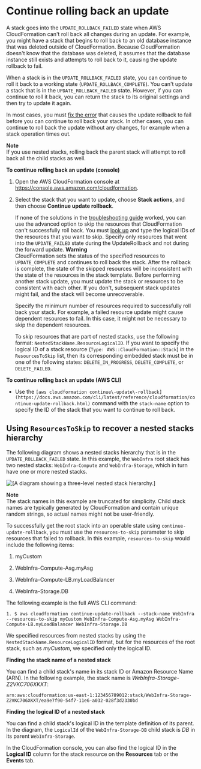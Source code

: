 # Continue rolling back an update<a name="using-cfn-updating-stacks-continueupdaterollback"></a>

A stack goes into the `UPDATE_ROLLBACK_FAILED` state when AWS CloudFormation can't roll back all changes during an update\. For example, you might have a stack that begins to roll back to an old database instance that was deleted outside of CloudFormation\. Because CloudFormation doesn't know that the database was deleted, it assumes that the database instance still exists and attempts to roll back to it, causing the update rollback to fail\.

When a stack is in the `UPDATE_ROLLBACK_FAILED` state, you can continue to roll it back to a working state \(`UPDATE_ROLLBACK_COMPLETE`\)\. You can't update a stack that is in the `UPDATE_ROLLBACK_FAILED` state\. However, if you can continue to roll it back, you can return the stack to its original settings and then try to update it again\.

In most cases, you must [fix the error](https://docs.aws.amazon.com/AWSCloudFormation/latest/UserGuide/troubleshooting.html#troubleshooting-errors-update-rollback-failed) that causes the update rollback to fail before you can continue to roll back your stack\. In other cases, you can continue to roll back the update without any changes, for example when a stack operation times out\.

**Note**  
If you use nested stacks, rolling back the parent stack will attempt to roll back all the child stacks as well\.

**To continue rolling back an update \(console\)**

1. Open the AWS CloudFormation console at [https://console\.aws\.amazon\.com/cloudformation](https://console.aws.amazon.com/cloudformation/)\.

1. Select the stack that you want to update, choose **Stack actions**, and then choose **Continue update rollback**\.

   If none of the solutions in the [troubleshooting guide](https://docs.aws.amazon.com/AWSCloudFormation/latest/UserGuide/troubleshooting.html#troubleshooting-errors-update-rollback-failed) worked, you can use the advanced option to skip the resources that CloudFormation can't successfully roll back\. You must [look up](cfn-console-view-stack-data-resources.md) and type the logical IDs of the resources that you want to skip\. Specify only resources that went into the `UPDATE_FAILED` state during the UpdateRollback and not during the forward update\.
**Warning**  
CloudFormation sets the status of the specified resources to `UPDATE_COMPLETE` and continues to roll back the stack\. After the rollback is complete, the state of the skipped resources will be inconsistent with the state of the resources in the stack template\. Before performing another stack update, you must update the stack or resources to be consistent with each other\. If you don't, subsequent stack updates might fail, and the stack will become unrecoverable\.

   Specify the minimum number of resources required to successfully roll back your stack\. For example, a failed resource update might cause dependent resources to fail\. In this case, it might not be necessary to skip the dependent resources\.

   To skip resources that are part of nested stacks, use the following format: `NestedStackName.ResourceLogicalID`\. If you want to specify the logical ID of a stack resource \(`Type: AWS::CloudFormation::Stack`\) in the `ResourcesToSkip` list, then its corresponding embedded stack must be in one of the following states: `DELETE_IN_PROGRESS`, `DELETE_COMPLETE`, or `DELETE_FAILED`\.

**To continue rolling back an update \(AWS CLI\)**
+ Use the `[aws cloudformation continue\-update\-rollback](https://docs.aws.amazon.com/cli/latest/reference/cloudformation/continue-update-rollback.html)` command with the `stack-name` option to specify the ID of the stack that you want to continue to roll back\.

## Using `ResourcesToSkip` to recover a nested stacks hierarchy<a name="nested-stacks"></a>

The following diagram shows a nested stacks hierarchy that is in the `UPDATE_ROLLBACK_FAILED` state\. In this example, the `WebInfra` root stack has two nested stacks: `WebInfra-Compute` and `WebInfra-Storage`, which in turn have one or more nested stacks\.

![\[A diagram showing a three-level nested stack hierarchy.\]](http://docs.aws.amazon.com/AWSCloudFormation/latest/UserGuide/images/cfn-update-stack-continue-update-rollback_nested-stacks.png)

**Note**  
The stack names in this example are truncated for simplicity\. Child stack names are typically generated by CloudFormation and contain unique random strings, so actual names might not be user\-friendly\.

To successfully get the root stack into an operable state using `continue-update-rollback`, you must use the `resources-to-skip` parameter to skip resources that failed to rollback\. In this example, `resources-to-skip` would include the following items:

1. myCustom

1. WebInfra\-Compute\-Asg\.myAsg

1. WebInfra\-Compute\-LB\.myLoadBalancer

1. WebInfra\-Storage\.DB

The following example is the full AWS CLI command:

```
1. $ aws cloudformation continue-update-rollback --stack-name WebInfra --resources-to-skip myCustom WebInfra-Compute-Asg.myAsg WebInfra-Compute-LB.myLoadBalancer WebInfra-Storage.DB
```

We specified resources from nested stacks by using the `NestedStackName.ResourceLogicalID` format, but for the resources of the root stack, such as *myCustom*, we specified only the logical ID\.

**Finding the stack name of a nested stack**

You can find a child stack's name in its stack ID or Amazon Resource Name \(ARN\)\. In the following example, the stack name is *WebInfra\-Storage\-Z2VKC706XKXT*:

`arn:aws:cloudformation:us-east-1:123456789012:stack/WebInfra-Storage-Z2VKC706XKXT/ea9e7f90-54f7-11e6-a032-028f3d2330bd`

**Finding the logical ID of a nested stack**

You can find a child stack's logical ID in the template definition of its parent\. In the diagram, the `LogicalId` of the `WebInfra-Storage-DB` child stack is *DB* in its parent `WebInfra-Storage`\.

In the CloudFormation console, you can also find the logical ID in the **Logical ID** column for the stack resource on the **Resources** tab or the **Events** tab\.